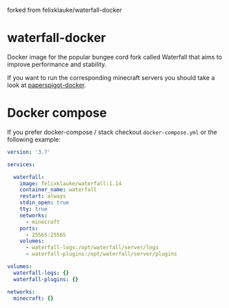 forked from felixklauke/waterfall-docker
 
# waterfall-docker
Docker image for the popular bungee cord fork called Waterfall that aims to improve performance and stability.

If you want to run the corresponding minecraft servers you should take a look at [paperspigot-docker](https://github.com/FelixKlauke/paperspigot-docker).

# Docker compose
If you prefer docker-compose / stack checkout `docker-compose.yml` or the following example:
```yaml
version: '3.7'

services:

  waterfall:
    image: felixklauke/waterfall:1.14
    container_name: waterfall
    restart: always
    stdin_open: true
    tty: true
    networks:
      - minecraft
    ports:
      - 25565:25565
    volumes:
      - waterfall-logs:/opt/waterfall/server/logs
      - waterfall-plugins:/opt/waterfall/server/plugins

volumes:
  waterfall-logs: {}
  waterfall-plugins: {}

networks:
  minecraft: {}

```
